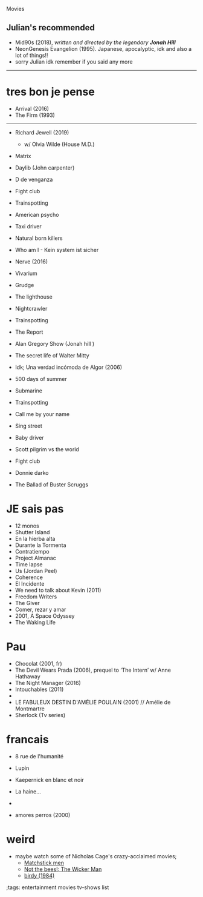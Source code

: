 Movies

## Julian's recommended
- Mid90s (2018), _written and directed by the legendary **Jonah Hill**_
- NeonGenesis Evangelion (1995). Japanese, apocalyptic, idk and also a lot of things!!
- sorry Julian idk remember if you said any more

-------------------------------------

# tres bon je pense
- Arrival (2016)
- The Firm (1993)

------------------------


- Richard Jewell (2019)
  - w/ Olvia Wilde (House M.D.)
- Matrix
- Daylib (John carpenter)
- D de venganza
- Fight club
- Trainspotting
- American psycho
- Taxi driver
- Natural born killers 

- Who am I - Kein system ist sicher 
  
- Nerve (2016)
- Vivarium 
- Grudge 
- The lighthouse
- Nightcrawler 

- Trainspotting 
- The Report


- Alan Gregory Show (Jonah hill )

- The secret life of Walter Mitty 

- Idk; Una verdad incómoda de Algor (2006)


- 500 days of summer

- Submarine

- Trainspotting

- Call me by your name

- Sing street

- Baby driver

- Scott pilgrim vs the world 

- Fight club

- Donnie darko

- The Ballad of Buster Scruggs 

# JE sais pas
- 12 monos
- Shutter Island
- En la hierba alta
- Durante la Tormenta
- Contratiempo
- Project Almanac
- Time lapse
- Us (Jordan Peel)
- Coherence 
- El Incidente
- We need to talk about Kevin (2011)
- Freedom Writers
- The Giver
- Comer, rezar y amar 
- 2001, A Space Odyssey 
- The Waking Life


# Pau

- Chocolat (2001, fr)
- The Devil Wears Prada (2006), prequel to ‘The Intern’ w/ Anne Hathaway
- The Night Manager (2016)
- Intouchables (2011)
- 
- LE FABULEUX DESTIN D'AMÉLIE POULAIN (2001) // Amélie de Montmartre
- Sherlock (Tv series)

# francais
- 8 rue de l'humanité 
- Lupin
- Kaepernick en blanc et noir 
- La haine...
- 


- amores perros (2000)

# weird
- maybe watch some of Nicholas Cage's crazy-acclaimed movies;
  - [Matchstick men](https://en.m.wikipedia.org/wiki/Matchstick_Men)
  - [Not the bees!: The Wicker Man](https://duckduckgo.com/?q=Not+the+Bees!!!%0A"The+Wicker+Man")
  - [birdy (1984)](https://duckduckgo.com/?q=birdy+(1984))


;tags: entertainment movies tv-shows list
